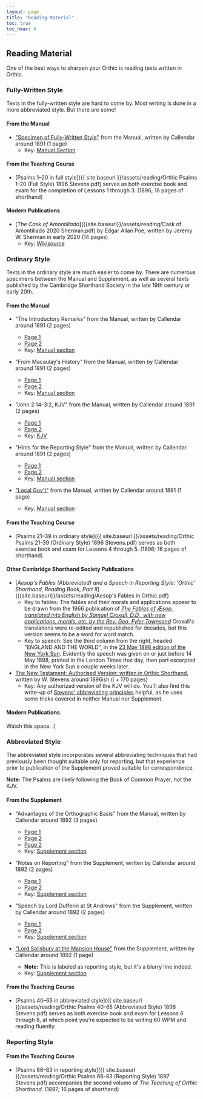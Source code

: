 ```yaml
---
layout: page
title: "Reading Material"
toc: true
toc_hmax: 6
---
```

## Reading Material
One of the best ways to sharpen your Orthic is reading texts written in Orthic.

### Fully-Written Style
Texts in the fully-written style are hard to come by.
Most writing is done in a more abbreviated style.
But there are some!

#### From the Manual
- ["Specimen of Fully-Written Style"]({{site.baseurl}}/assets/manual/FullyWrittenStyleSpecimen.png) from the Manual, written by Callendar around 1891 (1 page)
  - Key: [Manual Section]({{site.baseurl}}/manual#specimen-of-fully-written-style)

#### From the Teaching Course
- [Psalms 1–20 in full style]({{ site.baseurl }}/assets/reading/Orthic Psalms 1-20 (Full Style) 1896 Stevens.pdf) serves as both exercise book and exam for the completion of Lessons 1 through 3. (1896; 16 pages of shorthand)

#### Modern Publications
- [_The Cask of Amontillado_]({{site.baseurl}}/assets/reading/Cask of Amontillado 2020 Sherman.pdf) by Edgar Allan Poe, written by Jeremy W. Sherman in early 2020 (14 pages)
  - Key: [Wikisource](https://en.m.wikisource.org/w/index.php?oldid=6404396&title=The_Works_of_the_Late_Edgar_Allan_Poe/Volume_1/The_Cask_of_Amontillado)

### Ordinary Style
Texts in the ordinary style are much easier to come by.
There are numerous specimens between the Manual and Supplement, as well as several texts published by the Cambridge Shorthand Society in the late 19th century or early 20th.

#### From the Manual
- "The Introductory Remarks" from the Manual, written by Callendar around 1891 (2 pages)
    - [Page 1]({{site.baseurl}}/assets/manual/OrdinaryStyleIntroPage1.png)
    - [Page 2]({{site.baseurl}}/assets/manual/OrdinaryStyleIntroPage2.png)
    - Key: [Manual section]({{site.baseurl}}/manual#introductory-remarks)

- "From Macaulay's History" from the Manual, written by Callendar around 1891 (2 pages)
    - [Page 1]({{site.baseurl}}/assets/manual/OrdinaryStyleMacaulayPage1.png)
    - [Page 2]({{site.baseurl}}/assets/manual/OrdinaryStyleMacaulayPage2.png)
    - Key: [Manual section]({{site.baseurl}}/manual#key-1)

- "John 2:14-3:2, KJV" from the Manual, written by Callendar around 1891 (2 pages)
    - [Page 1]({{site.baseurl}}/assets/manual/OrdinaryStyleStJohnPage1.png)
    - [Page 2]({{site.baseurl}}/assets/manual/OrdinaryStyleStJohnPage2.png)
    - Key: [KJV](https://holybible.com/jhn.2.14)

- "Hints for the Reporting Style" from the Manual, written by Callendar around 1891 (2 pages)
    - [Page 1]({{site.baseurl}}/assets/manual/ReportingHintsPage1.png)
    - [Page 2]({{site.baseurl}}/assets/manual/ReportingHintsPage2.png)
    - Key: [Manual section]({{site.baseurl}}/manual#key-to-hints)

- ["Local Gov't"]({{site.baseurl}}/assets/manual/ReportingSpecimen.png) from the Manual, written by Callendar around 1891 (1 page)
    - Key: [Manual section]({{site.baseurl}}/manual#key-8)

#### From the Teaching Course
- [Psalms 21–39 in ordinary style]({{ site.baseurl }}/assets/reading/Orthic Psalms 21-39 (Ordinary Style) 1896 Stevens.pdf) serves as both exercise book and exam for Lessons 4 through 5. (1896; 16 pages of shorthand)

#### Other Cambridge Shorthand Society Publications
- [_Aesop's Fables (Abbreviated) and a Speech in Reporting Style: 'Orthic' Shorthand, Reading Book, Part II_]({{site.baseurl}}/assets/reading/Aesop's Fables in Orthic.pdf)
    - Key to fables: The fables and their morals and applications appear to be drawn from the 1866 publication of [_The Fables of Æsop, translated into English by Samuel Croxall, D.D., with new applications, morals, etc. by the Rev. Geo. Fyler Townsend_](https://archive.org/details/fablesosaesoptr00towngoog/page/n28/mode/2up) Croxall's translations were re-edited and republished for decades, but this version seems to be a word for word match.
    - Key to speech: See the third column from the right, headed "ENGLAND AND THE WORLD", in the [23 May 1898 edition of the New York Sun](https://chroniclingamerica.loc.gov/lccn/sn83030272/1898-05-23/ed-1/seq-6/). Evidently the speech was given on or just before 14 May 1898, printed in the London Times that day, then part excerpted in the New York Sun a couple weeks later.
- [The New Testament: Authorised Version: written in Orthic Shorthand](https://cdm15457.contentdm.oclc.org/digital/collection/p15457coll1/id/195/rec/1), written by W. Stevens around 1896ish (i + 170 pages)
    - Key: Any authorized version of the KJV will do. You'll also find this write-up of [Stevens' abbreviating principles](https://redd.it/ag2pq0) helpful, as he uses some tricks covered in neither Manual nor Supplement.

#### Modern Publications
Watch this space. :)

### Abbreviated Style

The abbreviated style incorporates several abbreviating techniques that had previously been thought suitable only for reporting, but that experience prior to publication of the Supplement proved suitable for correspondence.

**Note:** The Psalms are likely following the Book of Common Prayer, not the KJV.

#### From the Supplement
- "Advantages of the Orthographic Basis" from the Manual, written by Callendar around 1892 (3 pages)
    - [Page 1]({{site.baseurl}}/assets/supplement/OrthographicBasisPage1.jpg)
    - [Page 2]({{site.baseurl}}/assets/supplement/OrthographicBasisPage2.jpg)
    - [Page 2]({{site.baseurl}}/assets/supplement/OrthographicBasisPage3.jpg)
    - Key: [Supplement section]({{site.baseurl}}/supplement#advantages-of-the-orthographic-basis)

- "Notes on Reporting" from the Supplement, written by Callendar around 1892 (2 pages)
    - [Page 1]({{site.baseurl}}/assets/supplement/ReportingNotesPage1.jpg)
    - [Page 2]({{site.baseurl}}/assets/supplement/ReportingNotesPage1.jpg)
    - Key: [Supplement section]({{site.baseurl}}/supplement#key)

- "Speech by Lord Dufferin at St Andrews" from the Supplement, written by Callendar around 1892 (2 pages)
    - [Page 1]({{site.baseurl}}/assets/supplement/SpeechPage1.jpg)
    - [Page 2]({{site.baseurl}}/assets/supplement/SpeechPage2.jpg)
    - Key: [Supplement section]({{site.baseurl}}/supplement#key-to-page-1)

- ["Lord Salisbury at the Mansion House"]({{site.baseurl}}/assets/supplement/VerbatimPage1.jpg) from the Supplement, written by Callendar around 1892 (1 page)
    - **Note:** This is labeled as reporting style, but it's a blurry line indeed.
    - Key: [Supplement section]({{site.baseurl}}/supplement#key-lord-salisbury-at-the-mansion-house)

#### From the Teaching Course
- [Psalms 40–65 in abbreviated style]({{ site.baseurl }}/assets/reading/Orthic Psalms 40-65 (Abbreviated Style) 1896 Stevens.pdf) serves as both exercise book and exam for Lessons 6 through 8, at which point you’re expected to be writing 60 WPM and reading fluently.


### Reporting Style

#### From the Teaching Course
- [Psalms 66–83 in reporting style]({{ site.baseurl }}/assets/reading/Orthic Psalms 66-83 (Reporting Style) 1897 Stevens.pdf) accompanies the second volume of _The Teaching of Orthic Shorthand._ (1897; 16 pages of shorthand)